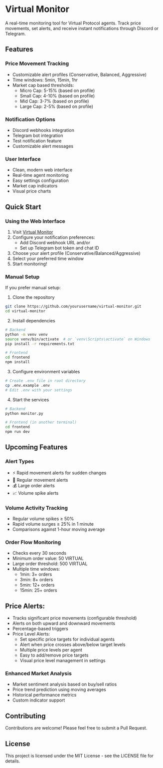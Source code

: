 # Virtual Monitor

A real-time monitoring tool for Virtual Protocol agents. Track price movements, set alerts, and receive instant notifications through Discord or Telegram.

## Features

### Price Movement Tracking
- Customizable alert profiles (Conservative, Balanced, Aggressive)
- Time windows: 5min, 15min, 1hr
- Market cap based thresholds:
  - Micro Cap: 5-15% (based on profile)
  - Small Cap: 4-10% (based on profile)
  - Mid Cap: 3-7% (based on profile)
  - Large Cap: 2-5% (based on profile)

### Notification Options
- Discord webhooks integration
- Telegram bot integration
- Test notification feature
- Customizable alert messages

### User Interface
- Clean, modern web interface
- Real-time agent monitoring
- Easy settings configuration
- Market cap indicators
- Visual price charts

## Quick Start

### Using the Web Interface
1. Visit [Virtual Monitor](https://virtual-monitor.vercel.app)
2. Configure your notification preferences:
   - Add Discord webhook URL and/or
   - Set up Telegram bot token and chat ID
3. Choose your alert profile (Conservative/Balanced/Aggressive)
4. Select your preferred time window
5. Start monitoring!

### Manual Setup
If you prefer manual setup:

1. Clone the repository
```bash
git clone https://github.com/yourusername/virtual-monitor.git
cd virtual-monitor
```

2. Install dependencies
```bash
# Backend
python -m venv venv
source venv/bin/activate  # or `venv\Scripts\activate` on Windows
pip install -r requirements.txt

# Frontend
cd frontend
npm install
```

3. Configure environment variables
```bash
# Create .env file in root directory
cp .env.example .env
# Edit .env with your settings
```

4. Start the services
```bash
# Backend
python monitor.py

# Frontend (in another terminal)
cd frontend
npm run dev
```

## Upcoming Features

### Alert Types
- ⚡ Rapid movement alerts for sudden changes
- 🚨 Regular movement alerts
- 💰 Large order alerts
- 📈 Volume spike alerts

### Volume Activity Tracking
- Regular volume spikes ≥ 50%
- Rapid volume surges ≥ 25% in 1 minute
- Comparisons against 1-hour moving average

### Order Flow Monitoring
- Checks every 30 seconds
- Minimum order value: 50 VIRTUAL
- Large order threshold: 500 VIRTUAL
- Multiple time windows:
  - 1min: 3+ orders
  - 3min: 8+ orders
  - 5min: 12+ orders
  - 15min: 25+ orders

## Price Alerts:
- Tracks significant price movements (configurable threshold)
- Alerts on both upward and downward movements
- Percentage-based triggers
- Price Level Alerts:
  - Set specific price targets for individual agents
  - Alert when price crosses above/below target levels
  - Multiple price levels per agent
  - Easy to add/remove price targets
  - Visual price level management in settings

### Enhanced Market Analysis
- Market sentiment analysis based on buy/sell ratios
- Price trend prediction using moving averages
- Historical performance metrics
- Custom indicator support

## Contributing
Contributions are welcome! Please feel free to submit a Pull Request.

## License
This project is licensed under the MIT License - see the LICENSE file for details.
